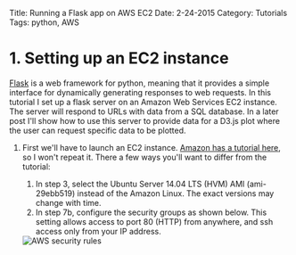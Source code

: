 Title: Running a Flask app on AWS EC2
Date: 2-24-2015
Category: Tutorials
Tags: python, AWS

# 1. Setting up an EC2 instance

[Flask](http://flask.pocoo.org/) is a web framework for python, meaning that it provides a simple interface for dynamically generating responses to web requests. In this tutorial I set up a flask server on an Amazon Web Services EC2 instance. The server will respond to URLs with data from a SQL database. In a later post I'll show how to use this server to provide data for a D3.js plot where the user can request specific data to be plotted.

1. First we'll have to launch an EC2 instance. [Amazon has a tutorial here](http://docs.aws.amazon.com/AWSEC2/latest/UserGuide/ec2-launch-instance_linux.html), so I won't repeat it. There a few ways you'll want to differ from the tutorial:

    1. In step 3, select the Ubuntu Server 14.04 LTS (HVM) AMI (ami-29ebb519) instead of the Amazon Linux. The exact versions may change with time.
    1. In step 7b, configure the security groups as shown below. This setting allows access to port 80 (HTTP) from anywhere, and ssh access only from your IP address.

    <img src="/extra/images/aws_security_group.png" title="AWS security rules">
